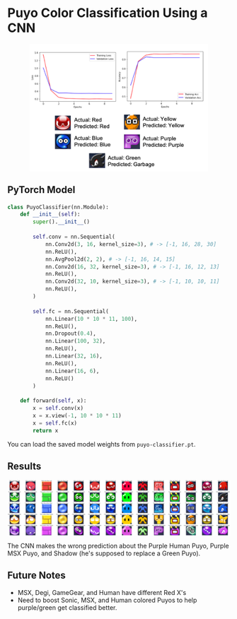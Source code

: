 # Puyo Color Classification Using a CNN
<div style="display: flex; flex-direction: row; justify-content: center;">
<img src="pred_summary.png" width="80%">
</div>


## PyTorch Model
```python
class PuyoClassifier(nn.Module):
    def __init__(self):
        super().__init__()
        
        self.conv = nn.Sequential(
            nn.Conv2d(3, 16, kernel_size=3), # -> [-1, 16, 28, 30]
            nn.ReLU(),
            nn.AvgPool2d(2, 2), # -> [-1, 16, 14, 15]
            nn.Conv2d(16, 32, kernel_size=3), # -> [-1, 16, 12, 13]
            nn.ReLU(),
            nn.Conv2d(32, 10, kernel_size=3), # -> [-1, 10, 10, 11]
            nn.ReLU(),
        )

        self.fc = nn.Sequential(
            nn.Linear(10 * 10 * 11, 100),
            nn.ReLU(),
            nn.Dropout(0.4),
            nn.Linear(100, 32),
            nn.ReLU(),
            nn.Linear(32, 16),
            nn.ReLU(),
            nn.Linear(16, 6),
            nn.ReLU()
        )

    def forward(self, x):
        x = self.conv(x)
        x = x.view(-1, 10 * 10 * 11)
        x = self.fc(x)
        return x
```
You can load the saved model weights from `puyo-classifier.pt`.

## Results
<div style="display: flex; flex-direction: row; justify-content: center;">
<img src="cnn_puyo_preds.png" width="100%">
</div>

The CNN makes the wrong prediction about the Purple Human Puyo, Purple MSX Puyo, and Shadow (he's supposed to replace a Green Puyo).

## Future Notes
* MSX, Degi, GameGear, and Human have different Red X's
* Need to boost Sonic, MSX, and Human colored Puyos to help purple/green get classified better.
